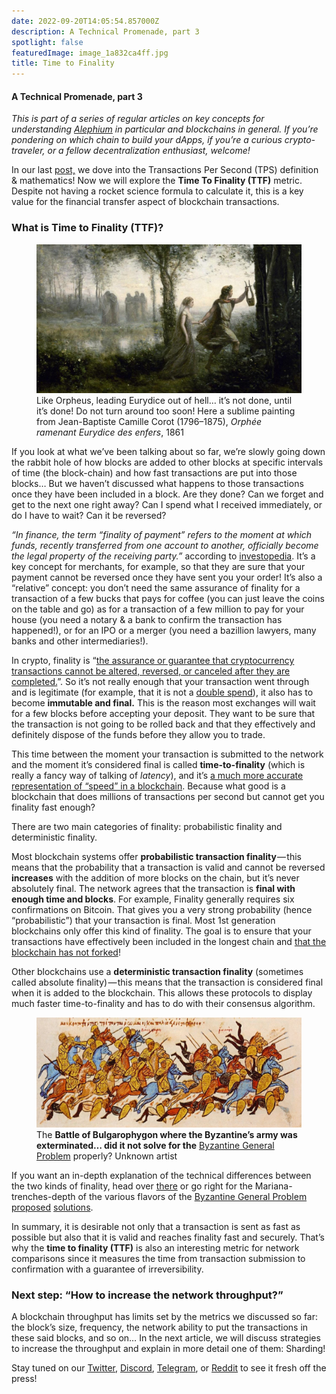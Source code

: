 ```yaml
---
date: 2022-09-20T14:05:54.857000Z
description: A Technical Promenade, part 3
spotlight: false
featuredImage: image_1a832ca4ff.jpg
title: Time to Finality
---
```


#### A Technical Promenade, part 3

_This is part of a series of regular articles on key concepts for understanding [Alephium](/) in particular and blockchains in general. If you’re pondering on which chain to build your dApps, if you’re a curious crypto-traveler, or a fellow decentralization enthusiast, welcome!_

In our last <a href="/news/post/transactions-per-second-tps-f13217a49e39" >post,</a> we dove into the Transactions Per Second (TPS) definition & mathematics! Now we will explore the **Time To Finality (TTF)** metric. Despite not having a rocket science formula to calculate it, this is a key value for the financial transfer aspect of blockchain transactions.

### What is Time to Finality (TTF)?

<figure id="c94a" class="graf graf--figure graf-after--h3">
<img src="image_1a832ca4ff.jpg" class="graf-image" data-image-id="0*v2EHV8MD8l5jV5-a" data-width="1256" data-height="707" />
<figcaption>Like Orpheus, leading Eurydice out of hell… it’s not done, until it’s done! Do not turn around too soon! Here a sublime painting from Jean-Baptiste Camille Corot (1796–1875), <em>Orphée ramenant Eurydice des enfers</em>, 1861</figcaption>
</figure>

If you look at what we’ve been talking about so far, we’re slowly going down the rabbit hole of how blocks are added to other blocks at specific intervals of time (the block-chain) and how fast transactions are put into those blocks… But we haven’t discussed what happens to those transactions once they have been included in a block. Are they done? Can we forget and get to the next one right away? Can I spend what I received immediately, or do I have to wait? Can it be reversed?

_“In finance, the term “finality of payment” refers to the moment at which funds, recently transferred from one account to another, officially become the legal property of the receiving party.”_ according to <a href="https://www.investopedia.com/terms/f/finality-of-payment.asp" >investopedia</a>. It’s a key concept for merchants, for example, so that they are sure that your payment cannot be reversed once they have sent you your order! It’s also a “relative” concept: you don’t need the same assurance of finality for a transaction of a few bucks that pays for coffee (you can just leave the coins on the table and go) as for a transaction of a few million to pay for your house (you need a notary & a bank to confirm the transaction has happened!), or for an IPO or a merger (you need a bazillion lawyers, many banks and other intermediaries!).

In crypto, finality is “<a href="https://academy.binance.com/en/glossary/finality" >the assurance or guarantee that cryptocurrency transactions cannot be altered, reversed, or canceled after they are completed.</a>”. So it’s not really enough that your transaction went through and is legitimate (for example, that it is not a <a href="https://en.wikipedia.org/wiki/Double-spending" >double spend</a>), it also has to become **immutable and final.** This is the reason most exchanges will wait for a few blocks before accepting your deposit. They want to be sure that the transaction is not going to be rolled back and that they effectively and definitely dispose of the funds before they allow you to trade.

This time between the moment your transaction is submitted to the network and the moment it’s considered final is called **time-to-finality** (which is really a fancy way of talking of _latency_), and it’s <a href="https://fantom.foundation/blog/tps-or-ttf-understanding-blockchain-speed/#:~:text=Time%2Dto%2Dfinality%20%28TTF,analog%20to%20latency%20in%20networking." >a much more accurate representation of “speed” in a blockchain</a>. Because what good is a blockchain that does millions of transactions per second but cannot get you finality fast enough?

There are two main categories of finality: probabilistic finality and deterministic finality.

Most blockchain systems offer **probabilistic transaction finality** — this means that the probability that a transaction is valid and cannot be reversed **increases** with the addition of more blocks on the chain, but it’s never absolutely final. The network agrees that the transaction is **final with enough time and blocks**. For example, Finality generally requires six confirmations on Bitcoin. That gives you a very strong probability (hence “probabilistic”) that your transaction is final. Most 1st generation blockchains only offer this kind of finality. The goal is to ensure that your transactions have effectively been included in the longest chain and <a href="https://dashcore.readme.io/docs/core-guide-block-chain-block-height-and-forking" >that the blockchain has not forked</a>!

Other blockchains use a **deterministic transaction finality** (sometimes called absolute finality) — this means that the transaction is considered final when it is added to the blockchain. This allows these protocols to display much faster time-to-finality and has to do with their consensus algorithm.

<figure id="30a3" class="graf graf--figure graf-after--p">
<img src="image_8c2f3341fc.jpg" class="graf-image" data-image-id="0*jAtIoVUH_NbfdacK" data-width="1156" data-height="480" />
<figcaption>The <strong>Battle of Bulgarophygon where the Byzantine’s army was exterminated… did it not solve for the</strong> <a href="https://en.wikipedia.org/wiki/Byzantine_fault" class="markup--anchor markup--figure-anchor" >Byzantine General Problem</a> properly? Unknown artist</figcaption>
</figure>

If you want an in-depth explanation of the technical differences between the two kinds of finality, head over <a href="https://medium.com/mechanism-labs/finality-in-blockchain-consensus-d1f83c120a9a" >there</a> or go right for the Mariana-trenches-depth of the various flavors of the <a href="https://en.wikipedia.org/wiki/Byzantine_fault" >Byzantine General Problem</a> <a href="https://medium.com/@crytpol_25852/asynchronous-byzantine-fault-tolerance-a-time-independent-future-proof-byzantine-fault-f6f1a4d1f17a" >proposed</a> <a href="https://www.geeksforgeeks.org/practical-byzantine-fault-tolerancepbft/" >solutions</a>.

In summary, it is desirable not only that a transaction is sent as fast as possible but also that it is valid and reaches finality fast and securely. That’s why the **time to finality (TTF)** is also an interesting metric for network comparisons since it measures the time from transaction submission to confirmation with a guarantee of irreversibility.

### Next step: “How to increase the network throughput?”

A blockchain throughput has limits set by the metrics we discussed so far: the block’s size, frequency, the network ability to put the transactions in these said blocks, and so on… In the next article, we will discuss strategies to increase the throughput and explain in more detail one of them: Sharding!

Stay tuned on our <a href="https://twitter.com/alephium" >Twitter</a>, <a href="https://discord.gg/h7cXXy4FEY" >Discord</a>, <a href="https://t.me/Alephium_Announcement" >Telegram</a>, or <a href="https://www.reddit.com/r/Alephium/" >Reddit</a> to see it fresh off the press!
